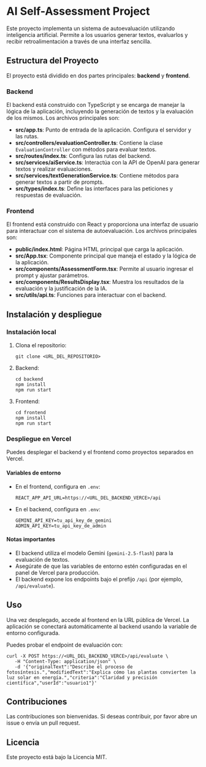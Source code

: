# AI Self-Assessment Project

Este proyecto implementa un sistema de autoevaluación utilizando inteligencia artificial. Permite a los usuarios generar textos, evaluarlos y recibir retroalimentación a través de una interfaz sencilla.

## Estructura del Proyecto

El proyecto está dividido en dos partes principales: **backend** y **frontend**.

### Backend

El backend está construido con TypeScript y se encarga de manejar la lógica de la aplicación, incluyendo la generación de textos y la evaluación de los mismos. Los archivos principales son:

- **src/app.ts**: Punto de entrada de la aplicación. Configura el servidor y las rutas.
- **src/controllers/evaluationController.ts**: Contiene la clase `EvaluationController` con métodos para evaluar textos.
- **src/routes/index.ts**: Configura las rutas del backend.
- **src/services/aiService.ts**: Interactúa con la API de OpenAI para generar textos y realizar evaluaciones.
- **src/services/textGenerationService.ts**: Contiene métodos para generar textos a partir de prompts.
- **src/types/index.ts**: Define las interfaces para las peticiones y respuestas de evaluación.

### Frontend

El frontend está construido con React y proporciona una interfaz de usuario para interactuar con el sistema de autoevaluación. Los archivos principales son:

- **public/index.html**: Página HTML principal que carga la aplicación.
- **src/App.tsx**: Componente principal que maneja el estado y la lógica de la aplicación.
- **src/components/AssessmentForm.tsx**: Permite al usuario ingresar el prompt y ajustar parámetros.
- **src/components/ResultsDisplay.tsx**: Muestra los resultados de la evaluación y la justificación de la IA.
- **src/utils/api.ts**: Funciones para interactuar con el backend.


## Instalación y despliegue

### Instalación local

1. Clona el repositorio:
    ```
    git clone <URL_DEL_REPOSITORIO>
    ```

2. Backend:
    ```
    cd backend
    npm install
    npm run start
    ```

3. Frontend:
    ```
    cd frontend
    npm install
    npm run start
    ```

### Despliegue en Vercel

Puedes desplegar el backend y el frontend como proyectos separados en Vercel.

#### Variables de entorno

- En el frontend, configura en `.env`:
   ```
   REACT_APP_API_URL=https://<URL_DEL_BACKEND_VERCE>/api
   ```

- En el backend, configura en `.env`:
   ```
   GEMINI_API_KEY=tu_api_key_de_gemini
   ADMIN_API_KEY=tu_api_key_de_admin
   ```

#### Notas importantes
- El backend utiliza el modelo Gemini (`gemini-2.5-flash`) para la evaluación de textos.
- Asegúrate de que las variables de entorno estén configuradas en el panel de Vercel para producción.
- El backend expone los endpoints bajo el prefijo `/api` (por ejemplo, `/api/evaluate`).

## Uso

Una vez desplegado, accede al frontend en la URL pública de Vercel. La aplicación se conectará automáticamente al backend usando la variable de entorno configurada.

Puedes probar el endpoint de evaluación con:
```
curl -X POST https://<URL_DEL_BACKEND_VERCE>/api/evaluate \
   -H "Content-Type: application/json" \
   -d '{"originalText":"Describe el proceso de fotosíntesis.","modifiedText":"Explica cómo las plantas convierten la luz solar en energía.","criteria":"Claridad y precisión científica","userId":"usuario1"}'
```

## Contribuciones

Las contribuciones son bienvenidas. Si deseas contribuir, por favor abre un issue o envía un pull request.

## Licencia

Este proyecto está bajo la Licencia MIT.